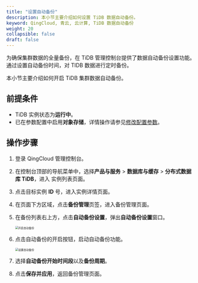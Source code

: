 ```yaml
---
title: "设置自动备份"
description: 本小节主要介绍如何设置 TiDB 数据自动备份。 
keyword: QingCloud, 青云, 云计算, TiDB 数据自动备份
weight: 20
collapsible: false
draft: false
---
```


为确保集群数据的全量备份，在 TiDB 管理控制台提供了数据自动备份设置功能。通过设置自动备份时间，对 TIDB 数据进行定时备份。

本小节主要介绍如何开启 TiDB 集群数据自动备份。

## 前提条件

- TiDB 实例状态为**运行中**。
- 已在参数配置中启用**对象存储**，详情操作请参见[修改配置参数](/database/tidb/manual/paramconfig/)。

## 操作步骤

1. 登录 QingCloud 管理控制台。

2. 在控制台顶部的导航菜单中，选择**产品与服务** > **数据库与缓存** > **分布式数据库 TiDB**，进入 实例列表页面。

3. 点击目标实例 **ID** 号，进入实例详情页面。

4. 在页面下方区域，点击**备份管理**页签，进入备份管理页面。

5. 在备份列表右上方，点击**自动备份设置**，弹出**自动备份设置**窗口。

   <img src="../../../_images/auto_bak_enable.png" alt="开启自动备份" style="zoom:50%;" />

6. 点击自动备份的开启按钮，启动自动备份功能。

   <img src="../../../_images/auto_bak_setting.png" alt="设置自动备份" style="zoom:50%;" />

7. 选择**自动备份开始时间段**以及**备份周期**。

8. 点击**保存并应用**，返回备份管理页面。
